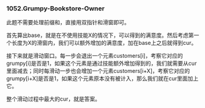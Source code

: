 ### 1052.Grumpy-Bookstore-Owner

此题不需要处理前缀和，直接用双指针和滑窗即可。

首先算出base，就是在不使用技能X的情况下，可以得到的满意度。然后考虑第一个长度为X的滑窗内，我们可以额外增加的满意度，加在base上之后就得到cur。

接下来就是滑动窗口。每一步会退出一个元素customers[i]，考察它对应的grumpy[i]是否是1，如果这个元素是通过技能额外增加得到的，我们就需要从cur里面减去；同时每滑动一步也会增加一个元素customers[i+X]，考察它对应的grumpy[i+X]是否是1，如果这个元素原本没有被计入，那么我们就在cur里面加上它。

整个滑动过程中最大的cur，就是答案。
